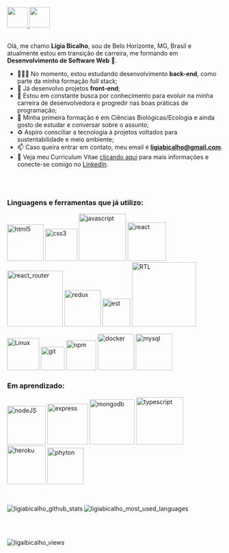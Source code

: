 <a href="https://github.com/ligiabicalho" target="_blank">
  <img src="https://cdn.iconscout.com/icon/free/png-256/github-108-438008.png" width="48px" height="48px">
</a> 
<a href="https://www.linkedin.com/in/ligiabicalho/" target="_blank">
  <img src="https://i.ibb.co/Kx2GSrT/linkedin.png" width="48px" height="48px">
</a>
<br />
<br />

Olá, me chamo **Lígia Bicalho**, sou de Belo Horizonte, MG, Brasil e atualmente estou em transição de carreira, me formando em **Desenvolvimento de Software Web** 🚀. 

- 👨🏽‍💻 No momento, estou estudando desenvolvimento **back-end**, como parte da minha formação full stack;
- :high_brightness: Já desenvolvo projetos **front-end**;  
- :brain: Estou em constante busca por conhecimento para evoluir na minha carreira de desenvolvedora e 
  progredir nas boas práticas de programação;
- 🌱 Minha primeira formação é em Ciências Biológicas/Ecologia e ainda gosto de estudar e conversar sobre o assunto;
- :recycle: Aspiro consciliar a tecnologia à projetos voltados para sustentabilidade e meio ambiente;
- 📫 Caso queira entrar em contato, meu email é **ligiabicalho@gmail.com**.
- 📝 Veja meu Curriculum Vitae <a href="https://gitconnected.com/ligiabicalho/resume" target="_blank">clicando aqui</a> para mais informações e conecte-se comigo no <a href="https://www.linkedin.com/in/ligiabicalho/" target="_blank">LinkedIn</a>.

<br />
<br />

### Linguagens e ferramentas que já utilizo:  

<p align="left">
  <img src = "https://img.shields.io/badge/-HTML5-1C1C1C?style=plastic&logo=html5&logoColor=E34F26" alt="html5" width="85px"> 
  <img src = "https://img.shields.io/badge/-CSS3-1C1C1C?style=plastic&logo=css3&logoColor=1572B6" alt="css3" width="75px"> 
  <img src = "https://img.shields.io/badge/-JavaScript-1C1C1C?style=plastic&logo=javascript&logoColor=eed718" alt="javascript" width="110px"> 
  <img src="https://img.shields.io/badge/-ReactJs-1C1C1C?logo=react&logoColor=61DAFB&style=plastic" alt="react" width="90px"> 
  <img src="https://img.shields.io/badge/-React%20Router-1C1C1C?logo=react-router&logoColor=CA4245&style=plastic" alt="react_router" width="130px">
  <img src="https://img.shields.io/badge/-Redux-1C1C1C?logo=redux&logoColor=764ABC&style=plastic" alt="redux" width="85px"> 
  <img src="https://img.shields.io/badge/-Jest-1C1C1C?logo=jest&logoColor=C21325&style=plastic" alt="jest" width="65px"> 
  <img src="https://img.shields.io/badge/-Testing%20Library-1C1C1C?logo=testing-library&logoColor=E33332&style=plastic" alt="RTL" width="150px">
</p>
<p> 
  <img src="https://img.shields.io/badge/-Linux-1C1C1C?style=plastic&logo=Linux&logoColor=eed718" alt="Linux" width="75px">
  <img src="https://img.shields.io/badge/-Git-1C1C1C?logo=git&logoColor=F05032&style=plastic" alt="git" width="55px">
  <img src="https://img.shields.io/badge/-NPM-1C1C1C?logo=npm&logoColor=CB3837&style=plastic" alt="npm" width="70px">
  <img src="https://img.shields.io/badge/-Docker-1C1C1C?style=plastic&logo=docker&logoColor=1572B6" alt="docker" width="85px">
  <img src="https://img.shields.io/badge/-MySQL-1C1C1C?style=plastic&logo=mysql&logoColor=4479A1" alt="mysql" width="85px">
  
</p>

### Em aprendizado:

<p> 
  <img src="https://img.shields.io/badge/-Node.js-1C1C1C?style=plastic&logo=Node.js&logoColor=3C873A" alt="nodeJS" width="90px">
  <img src="https://img.shields.io/badge/-Express-1C1C1C?style=plastic&logo=express&logoColor=fff" alt="express" width="95px">
  <img src="https://img.shields.io/badge/-MongoDB-1C1C1C?style=plastic&logo=mongodb&logoColor=47A248" alt="mongodb" width="105px">
  <img src="https://img.shields.io/badge/-TypeScript-1C1C1C?style=plastic&logo=typescript&logoColor=3178C6" alt="typescript" width="110px">
  <img src="https://img.shields.io/badge/-Heroku-1C1C1C?style=plastic&logo=heroku&logoColor=764ABC" alt="heroku" width="90px">
  <img src="https://img.shields.io/badge/-Python-1C1C1C?style=plastic&logo=python&logoColor=fff" alt="phyton" width="85px">   
</p>
<br />
<p>
    <img align="left" src="https://github-readme-stats.vercel.app/api?username=ligiabicalho&repo=github-readme-stats&count_private=true&show_icons=true&theme=vision-friendly-dark&include_all_commits=true" alt="ligiabicalho_github_stats" />
</p>
<p>
    <img align="center" src="https://github-readme-stats.vercel.app/api/top-langs/?username=ligiabicalho&theme=vision-friendly-dark&layout=compact" alt="ligiabicalho_most_used_languages" />
</p>



<br />
<br />

<p align="left"> <img src="https://komarev.com/ghpvc/?username=ligiabicalho" alt="ligaibicalho_views" /> </p>
